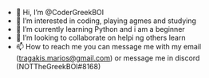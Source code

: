 - 👋 Hi, I’m @CoderGreekBOI
- 👀 I’m interested in coding, playing agmes and studying
- 🌱 I’m currently learning Python and i am a beginner
- 💞️ I’m looking to collaborate on helpi ng others learn
- 📫 How to reach me you can message me with my email (tragakis.marios@gmail.com) or message me in discord (NOTTheGreekBOI#8168)


<!---
CoderGreekBOI/CoderGreekBOI is a ✨ special ✨ repository because its `README.md` (this file) appears on your GitHub profile.
You can click the Preview link to take a look at your changes.
--->

